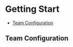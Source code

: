 # Getting Start

- [Team Configuration](#team-configuration)


<a name="team-configuration"></a>
## Team Configuration
